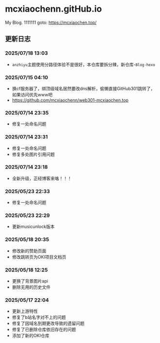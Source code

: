 # mcxiaochenn.gitHub.io
My Blog.
1111111
goto: https://mcxiaochen.top/

## 更新日志

### 2025/07/18 13:03
- ``anzhiyu``主题使用分路径体验不是很好，本仓库要拆分辣，新仓库-``Blog-hexo``

### 2025/07/15 04:10
- 换cf服务器了，绑顶级域名居然要改dns解析，偷懒直接GitHub301跳转了，如果访问优先www吧
- https://github.com/mcxiaochenn/web301-mcxiaochen.top

### 2025/07/14 23:35
- 修复一处命名问题

### 2025/07/14 23:31
- 修复一处命名问题
- 修复多处图片引用问题

### 2025/07/14 23:18
- 全新升级，正经博客来咯！！！

### 2025/05/23 22:33
- 修复一处命名问题

### 2025/05/23 22:29
- 更新musicunlock版本

### 2025/05/18 20:35
- 修改新的赞助页面
- 修改跳转页为OKI项目文档页

### 2025/05/18 12:25
- 更换了背景图片api
- 删除无用的历史文件

### 2025/05/17 22:04
- 更新上游特性
- 修复了b站名字对不上的问题
- 修复了因域名到期更改导致的遗留问题
- 修复了已删除仓库依旧存在的问题
- 添加了新的OKI仓库
